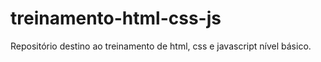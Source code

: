 # treinamento-html-css-js
Repositório destino ao treinamento de html, css e javascript nível básico.
